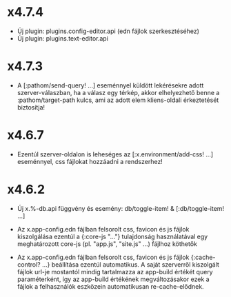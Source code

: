 
# x4.7.4
- Új plugin: plugins.config-editor.api (edn fájlok szerkesztéséhez)
- Új plugin: plugins.text-editor.api


# x4.7.3
- A [:pathom/send-query! ...] eseménnyel küldött lekérésekre adott szerver-válaszban,
  ha a válasz egy térkép, akkor elhelyezhető benne a :pathom/target-path
  kulcs, ami az adott elem kliens-oldali érkeztetését biztosítja!



# x4.6.7

- Ezentúl szerver-oldalon is leheséges az [:x.environment/add-css! ...] eseménnyel,
  css fájlokat hozzáadni a rendszerhez!



# x4.6.2

- Új x.%-db.api függvény és esemény: db/toggle-item! & [:db/toggle-item! ...]

- Az x.app-config.edn fájlban felsorolt css, favicon és js fájlok kiszolgálása ezentúl a {:core-js "..."}
  tulajdonság használatával egy meghatározott core-js (pl. "app.js", "site.js" ...) fájlhoz köthetők

- Az x.app-config.edn fájlban felsorolt css, favicon és js fájlok {:cache-control? ...} beállítása
  ezentúl automatikus.
  A saját szerverről kiszolgált fájlok url-je mostantól mindig tartalmazza az app-build értékét
  query paraméterként, így az app-build értékének megváltozásakor ezek a fájlok a felhasználók eszközein
  automatikusan re-cache-elődnek.
